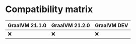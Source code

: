 # Compatibility matrix

| GraalVM 21.1.0 | GraalVM 21.2.0 | GraalVM DEV                          |
|----------------|----------------|--------------------------------------|
| :x:            | :x:            |:x:                                   |

